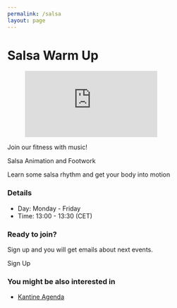 ```yaml
---
permalink: /salsa
layout: page
---
```


# Salsa Warm Up

<figure class="aspect-ratio">
  <iframe src="https://www.youtube.com/embed/q5E_Il2APrM" frameborder="0" allowfullscreen></iframe>
</figure>

Join our fitness with music!

Salsa Animation and Footwork

Learn some salsa rhythm and get your body into motion

### Details

- Day: Monday - Friday
- Time: 13:00 - 13:30 (CET)

### Ready to join?

Sign up and you will get emails about next events.

<cta href="https://forms.gle/SdRgQ4JWghQRKH9z7">
Sign Up
</cta>

### You might be also interested in

- [Kantine Agenda](/)
